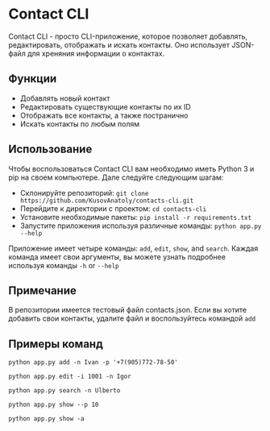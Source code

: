 # Contact CLI

Contact CLI - просто CLI-приложение, которое позволяет добавлять, редактировать, отображать и искать контакты. Оно использует JSON-файл для хреняния информации о контактах.

## Функции

- Добавлять новый контакт
- Редактировать существующие контакты по их ID
- Отображать все контакты, а также постранично
- Искать контакты по любым полям

## Использование

Чтобы воспользоваться Contact CLI вам необходимо иметь Python 3 и pip на своем компьютере. Дале следуйте следующим шагам:

- Склонируйте репозиторий: `git clone https://github.com/KusovAnatoly/contacts-cli.git`
- Перейдите к директории с проектом: `cd contacts-cli`
- Установите необходимые пакеты: `pip install -r requirements.txt`
- Запустите приложения используя различные команды: `python app.py --help`

Приложение имеет четыре команды: `add`, `edit`, `show`, and `search`. Каждая команда имеет свои аргументы, вы можете узнать подробнее используя команды  `-h` or `--help`

## Примечание

В репозитории имеется тестовый файл contacts.json. Если вы хотите добавить свои контакты, удалите файл и воспользуйтесь командой `add`

## Примеры команд

```
python app.py add -n Ivan -p '+7(905)772-78-50'
```

```
python app.py edit -i 1001 -n Igor
```

```
python app.py search -n Ulberto
```

```
python app.py show --p 10
```

```
python app.py show -a
```